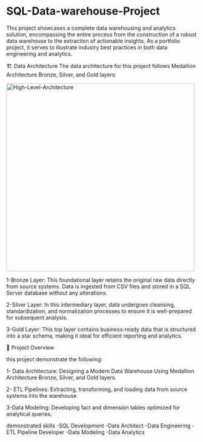 # SQL-Data-warehouse-Project

This project showcases a complete data warehousing and analytics solution, encompassing the entire process from the construction of a robust data warehouse to the extraction of actionable insights. As a portfolio project, it serves to illustrate industry best practices in both data engineering and analytics.

🏗️ Data Architecture
The data architecture for this project follows Medallion Architecture Bronze, Silver, and Gold layers:


<img width="496" alt="High-Level-Architecture" src="https://github.com/user-attachments/assets/623d27b4-0a03-4178-9954-be6168843d1c" />

1-Bronze Layer: This foundational layer retains the original raw data directly from source systems. Data is ingested from CSV files and stored in a SQL Server database without any alterations.

2-Silver Layer: In this intermediary layer, data undergoes cleansing, standardization, and normalization processes to ensure it is well-prepared for subsequent analysis.

3-Gold Layer: This top layer contains business-ready data that is structured into a star schema, making it ideal for efficient reporting and analytics.


📖 Project Overview

this project demonstrate the following:

1- Data Architecture: Designing a Modern Data Warehouse Using Medallion Architecture Bronze, Silver, and Gold layers.

2- ETL Pipelines: Extracting, transforming, and loading data from source systems into the warehouse.

3-Data Modeling: Developing fact and dimension tables optimized for analytical queries.



demonstrated skills 
-SQL Development
-Data Architect
-Data Engineering
-ETL Pipeline Developer
-Data Modeling
-Data Analytics
